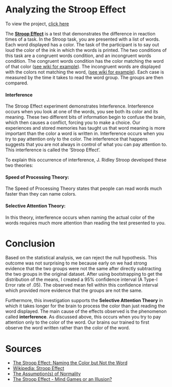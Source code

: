 # Analyzing the Stroop Effect

To view the project, <a href='https://kennethacurtis.github.io/test_a_perceptual_phenomenon/'>click here</a>

The <a href='https://en.wikipedia.org/wiki/Stroop_effect'>**Stroop Effect**</a> is a test that demonstrates the difference in reaction times of a task. In the Stroop task, you are presented with a list of words. Each word displayed has a color. The task of the participant is to say out loud the color of the ink in which the words is printed. The two conditions of this task are a congruent words condition, and an incongruent words condition. The congruent words condition has the color matching the word of that color (<a href='https://en.wikipedia.org/wiki/Stroop_effect'>see wiki for example</a>). The incongruent words are displayed with the colors not matching the word, (<a href='https://en.wikipedia.org/wiki/Stroop_effect'>see wiki for example</a>). Each case is measured by the time it takes to read the word group. The groups are then compared.

#### Interference

The Stroop Effect experiment demonstrates Interference. Interference occurs when you look at one of the words, you see both its color and its meaning. These two different bits of information begin to confuse the brain, which then causes a conflict, forcing you to make a choice. Our experiences and stored memories has taught us that word meaning is more important than the color a word is written in. Interference occurs when you try to pay attention only to the color. The interference that happens suggests that you are not always in control of what you can pay attention to. This interference is called the ‘Stroop Effect’.

To explain this occurrence of interference, J. Ridley Stroop developed these two theories:

#### Speed of Processing Theory:
The Speed of Processing Theory states that people can read words much faster than they can name colors.

#### Selective Attention Theory:
In this theory, interference occurs when naming the actual color of the words requires much more attention than reading the test presented to you.


# Conclusion

Based on the statistical analysis, we can reject the null hypothesis. This outcome was not surprising to me because early on we had strong evidence that the two groups were not the same after directly subtracting the two groups in the original dataset. After using bootstrapping to get the distribution of the means, I created a 95% confidence interval (A Type-I Error rate of .05). The observed mean fell within this confidence interval which provided more evidence that the groups are not the same.

Furthermore, this investigation supports the **Selective Attention Theory** in which it takes longer for the brain to process the color than just reading the word displayed. The main cause of the effects observed is the phenomenon called **interference**. As discussed above, this occurs when you try to pay attention only to the color of the word. Our brains our trained to first observe the word written rather than the color of the word.


# Sources

* <a href='https://www.verywellmind.com/what-is-the-stroop-effect-2795832'>The Stroop Effect: Naming the Color but Not the Word</a>
* <a href='https://en.wikipedia.org/wiki/Stroop_effect'>Wikipedia: Stroop Effect</a>
* <a href='http://www2.psychology.uiowa.edu/faculty/mordkoff/GradStats/part%201/I.07%20normal.pdf'>The Assumption(s) of Normality</a>
* <a href='https://d2l.deakin.edu.au/d2l/eP/presentations/presentation_preview_popup.d2l?presId=67655'>The Stroop Effect - Mind Games or an Illusion?</a>
